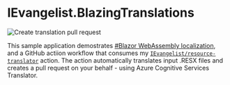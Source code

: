 # IEvangelist.BlazingTranslations

![Create translation pull request](https://github.com/IEvangelist/IEvangelist.BlazingTranslations/workflows/Create%20translation%20pull%20request/badge.svg)

This sample application demostrates [#Blazor WebAssembly localization](https://docs.microsoft.com/en-us/aspnet/core/blazor/globalization-localization?view=aspnetcore-3.1#blazor-webassembly), and a GitHub actiion workflow that consumes my [`IEvangelist/resource-translator`](https://github.com/IEvangelist/resource-translator) action. The action automatically translates input .RESX files and creates a pull request on your behalf - using Azure Cognitive Services Translator.

